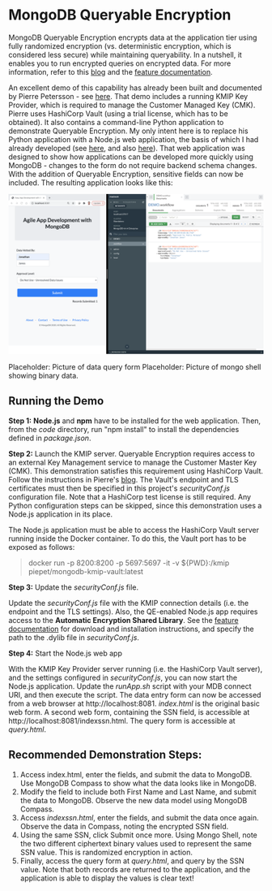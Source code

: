 # MongoDB Queryable Encryption

MongoDB Queryable Encryption encrypts data at the application tier using fully randomized encryption (vs. deterministic encryption, which is considered less secure) while maintaining queryability. In a nutshell, it enables you to run encrypted queries on encrypted data. For more information, refer to this [blog](https://www.mongodb.com/blog/post/mongodb-releases-queryable-encryption-preview) and the [feature documentation](https://www.mongodb.com/docs/manual/core/queryable-encryption/).

An excellent demo of this capability has already been built and documented by Pierre Petersson - see [here](https://www.mongodb.com/developer/products/atlas/hashicorp-vault-kmip-secrets-engine-mongodb/). That demo includes a running KMIP Key Provider, which is required to manage the Customer Managed Key (CMK). Pierre uses HashiCorp Vault (using a trial license, which has to be obtained). It also contains a command-line Python application to demonstrate Queryable Encryption. My only intent here is to replace his Python application with a Node.js web application, the basis of which I had already developed (see [here](https://github.com/janosj/mongodb-web-app), and also [here](https://github.com/janosj/mongodb-search)). That web application was designed to show how applications can be developed more quickly using MongoDB - changes to the form do not require backend schema changes. With the addition of Queryable Encryption, sensitive fields can now be included. The resulting application looks like this:


<img src="images/simpleApp-second-iteration.png" alt="Second Iteration" width="800"/>

Placeholder: Picture of data query form
Placeholder: Picture of mongo shell showing binary data.

<h2>Running the Demo</h2>

**Step 1:** **Node.js** and **npm** have to be installed for the web application. Then, from the <em>code</em> directory, run "npm install" to install the dependencies defined in <em>package.json</em>. 

**Step 2:** Launch the KMIP server. Queryable Encryption requires access to an external Key Management service to manage the Customer Master Key (CMK). This demonstration satisfies this requirement using HashiCorp Vault. Follow the instructions in Pierre's [blog](https://www.mongodb.com/developer/products/atlas/hashicorp-vault-kmip-secrets-engine-mongodb/). The Vault's endpoint and TLS certificates must then be specified in this project's <em>securityConf.js</em> configuration file. Note that a HashiCorp test license is still required. Any Python configuration steps can be skipped, since this demonstration uses a Node.js application in its place. 

The Node.js application must be able to access the HashiCorp Vault server running inside the Docker container. To do this, the Vault port has to be exposed as follows:

> docker run -p 8200:8200 -p 5697:5697 -it -v ${PWD}:/kmip piepet/mongodb-kmip-vault:latest

**Step 3:** Update the <em>securityConf.js</em> file.

Update the <em>securityConf.js</em> file with the KMIP connection details (i.e. the endpoint and the TLS settings). Also, the QE-enabled Node.js app requires access to the **Automatic Encryption Shared Library**. See the [feature documentation](https://www.mongodb.com/docs/v6.0/core/queryable-encryption/reference/shared-library/#std-label-qe-reference-shared-library-download) for download and installation instructions, and specify the path to the .dylib file in <em>securityConf.js</em>. 

**Step 4:** Start the Node.js web app

With the KMIP Key Provider server running (i.e. the HashiCorp Vault server), and the settings configured in <em>securityConf.js</em>, you can now start the Node.js application. Update the <em>runApp.sh</em> script with your MDB connect URI, and then execute the script. The data entry form can now be accessed from a web browser at http://localhost:8081. <em>index.html</em> is the original basic web form. A second web form, containing the SSN field, is accessible at http://localhost:8081/indexssn.html. The query form is accessible at <em>query.html</em>.

<h2>Recommended Demonstration Steps:</h2>

1. Access index.html, enter the fields, and submit the data to MongoDB. Use MongoDB Compass to show what the data looks like in MongoDB.
2. Modify the field to include both First Name and Last Name, and submit the data to MongoDB. Observe the new data model using MongoDB Compass.
3. Access <em>indexssn.html</em>, enter the fields, and submit the data once again. Observe the data in Compass, noting the encrypted SSN field.
4. Using the same SSN, click Submit once more. Using Mongo Shell, note the two different ciphertext binary values used to represent the same SSN value. This is randomized encryption in action. 
5. Finally, access the query form at <em>query.html</em>, and query by the SSN value. Note that both records are returned to the application, and the application is able to display the values is clear text!

